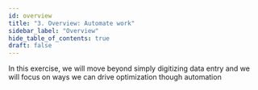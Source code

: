 ```yaml
---
id: overview
title: "3. Overview: Automate work"
sidebar_label: "Overview"
hide_table_of_contents: true
draft: false
---
```


In this exercise, we will move beyond simply digitizing data entry and we will focus on ways we can drive optimization though automation